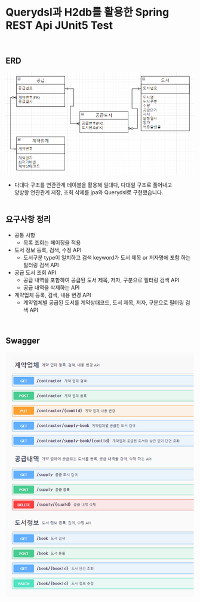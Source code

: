 # Querydsl과 H2db를 활용한 Spring REST Api JUnit5 Test
<br/>

## ERD
<img src="https://github.com/skybluehj930/book-stroe/blob/master/src/main/resources/static/readme-img/bookstore-erd.png" width="700" alt="bookstore-erd"></img>  

* 다대다 구조를 연관관계 테이블을 활용해 일대다, 다대일 구조로 풀어내고  
양방향 연관관계 저장, 조회 삭제를 jpa와 Querydsl로 구현했습니다.
<br/><br/>

## 요구사항 정리
* 공통 사항 
  * 목록 조회는 페이징을 적용
* 도서 정보 등록, 검색, 수정 API
  * 도서구분 type이 일치하고 검색 keyword가 도서 제목 or 저자명에 포함 하는 필터링 검색 API
* 공급 도서 조회 API  
  * 공급 내역을 포함하여 공급된 도서 제목, 저자, 구분으로 필터링 검색 API
  * 공급 내역을 삭제하는 API
* 계약업체 등록, 검색, 내용 변경 API  
  * 계약업체별 공급된 도서를 계약상태코드, 도서 제목, 저자, 구분으로 필터링 검색 API

<br/>

## Swagger
<img src="https://github.com/skybluehj930/book-stroe/blob/master/src/main/resources/static/readme-img/bookstore-swagger.png" alt="bookstore-swagger"></img>
